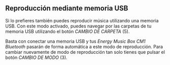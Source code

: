 ## Reproducción mediante memoria USB

Si lo prefieres también puedes reproducir música utilizando una memoria USB. Con este modo activado, puedes navegar por las carpetas de tu memoria USB utilizando el botón *CAMBIO DE CARPETA* (5).

Basta con conectar una memoria USB y tus *Energy Music Box CM1 Bluetooth* pasarán de forma automática a este modo de reproducción. Para cambiar nuevamente de modo de reproducción tan solo tienes que pulsar el botón *CAMBIO DE MODO* (3).
